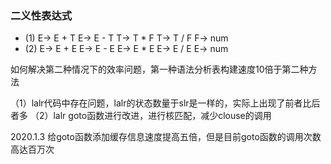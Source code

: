 ### 二义性表达式
- (1)
E-> E + T
E-> E - T
T-> T * F
T-> T / F
F-> num
- (2)
E-> E + E
E-> E - E
E-> E * E
E-> E / E
E-> num

如何解决第二种情况下的效率问题，第一种语法分析表构建速度10倍于第二种方法

（1）lalr代码中存在问题，lalr的状态数量于slr是一样的，实际上出现了前者比后者多
（2）lalr goto函数进行改进，进行核匹配，减少clouse的调用

2020.1.3 给goto函数添加缓存信息速度提高五倍，但是目前goto函数的调用次数高达百万次
